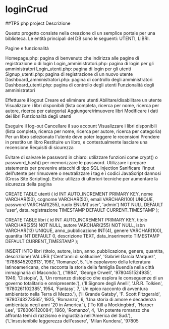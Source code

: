 # loginCrud
##TPS php project
Descrizione

Questo progetto consiste nella creazione di un semplice portale per una biblioteca. Le entità principali del DB sono le seguenti: UTENTI, LIBRI.

Pagine e funzionalità

Homepage.php: pagina di benvenuto che indirizza alle pagine di registrazione o di login
Login_amministratori.php: pagina di login per gli amministratori
Login_utenti.php: pagina di login per gli utenti
Signup_utenti.php: pagina di registrazione di un nuovo utente
Dashboard_amministratori.php: pagina di controllo degli amministratori
Dashboard_utenti.php: pagina di controllo degli utenti
Funzionalità degli amministratori

Effettuare il logout
Creare ed eliminare utenti
Abilitare/disabilitare un utente
Visualizzare i libri disponibili (lista completa, ricerca per nome, ricerca per autore, ricerca per categoria)
Aggiungere/rimuovere libri
Modificare i dati dei libri
Funzionalità degli utenti

Eseguire il log-out
Cancellare il suo account
Visualizzare i libri disponibili (lista completa, ricerca per nome, ricerca per autore, ricerca per categoria)
Per un libro selezionato l'utente deve poter leggere le recensioni
Prendere in prestito un libro
Restituire un libro, e contestualmente lasciare una recensione
Requisiti di sicurezza

Evitare di salvare le password in chiaro: utilizzare funzioni come crypt() o password_hash() per memorizzare le password.
Utilizzare i prepare statements per prevenire attacchi di tipo SQL Injection
Sanificare l'input dell'utente per rimuovere o neutralizzare i tag e i codici JavaScript dannosi (Cross Site Scripting).
Extra: utilizzo di ulteriori tecniche per aumentare la sicurezza della pagina

CREATE TABLE utenti (
  id INT AUTO_INCREMENT PRIMARY KEY,
  nome VARCHAR(50),
  cognome VARCHAR(50),
  email VARCHAR(100) UNIQUE,
  password VARCHAR(255),
  ruolo ENUM('user', 'admin') NOT NULL DEFAULT 'user',
  data_registrazione TIMESTAMP DEFAULT CURRENT_TIMESTAMP
);

CREATE TABLE libri (
  id INT AUTO_INCREMENT PRIMARY KEY,
  titolo VARCHAR(255) NOT NULL,
  autore VARCHAR(255) NOT NULL,
  isbn VARCHAR(13) UNIQUE,
  anno_pubblicazione INT(4),
  genere VARCHAR(100),
  quantita INT DEFAULT 0,
  descrizione TEXT,
  data_inserimento TIMESTAMP DEFAULT CURRENT_TIMESTAMP
);

INSERT INTO libri (titolo, autore, isbn, anno_pubblicazione, genere, quantita, descrizione) VALUES
('Cent'anni di solitudine', 'Gabriel García Márquez', '9788845292613', 1967, 'Romanzo', 5, 'Un capolavoro della letteratura latinoamericana, che racconta la storia della famiglia Buendía nella città immaginaria di Macondo.'),
('1984', 'George Orwell', '9780451524935', 1949, 'Distopia', 3, 'Un romanzo distopico che esplora le conseguenze di un governo totalitario e onnipresente.'),
('Il Signore degli Anelli', 'J.R.R. Tolkien', '9780261102385', 1954, 'Fantasy', 7, 'Un epico racconto di avventura ambientato nella Terra di Mezzo.'),
('Il Grande Gatsby', 'F. Scott Fitzgerald', '9780743273565', 1925, 'Romanzo', 6, 'Una storia di amore e decadenza ambientata negli anni '20 in America.'),
('To Kill a Mockingbird', 'Harper Lee', '9780061120084', 1960, 'Romanzo', 4, 'Un potente romanzo che affronta temi di razzismo e ingiustizia nell'America del Sud.'),
('L'insostenibile leggerezza dell'essere', 'Milan Kundera', '97805
